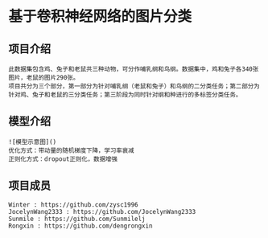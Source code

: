 # 基于卷积神经网络的图片分类

## 项目介绍
    此数据集包含鸡、兔子和老鼠共三种动物，可分作哺乳纲和鸟纲。数据集中，鸡和兔子各340张图片，老鼠的图片290张。  
    项目共分为三个部分，第一部分为针对哺乳纲（老鼠和兔子）和鸟纲的二分类任务；第二部分为针对鸡、兔子和老鼠的三分类任务；第三阶段为同时针对纲和种进行的多标签分类任务。

## 模型介绍
    ![模型示意图]()
    优化方式：带动量的随机梯度下降，学习率衰减
    正则化方式：dropout正则化，数据增强

## 项目成员
    Winter : https://github.com/zysc1996  
    JocelynWang2333 : https://github.com/JocelynWang2333  
    Sunmile : https://github.com/Sunmilelj  
    Rongxin : https://github.com/dengrongxin





